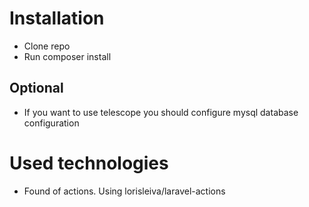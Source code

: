 
# Installation
 - Clone repo
 - Run composer install

## Optional

 - If you want to use telescope you should configure mysql database configuration 

# Used technologies
 - Found of actions. Using lorisleiva/laravel-actions

